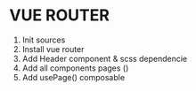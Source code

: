 # VUE ROUTER

1. Init sources
2. Install vue router
3. Add Header component & scss dependencie
4. Add all components pages ()
5. Add usePage() composable